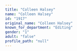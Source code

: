 ```yaml
---
title: "Colleen Halsey"
name: "Colleen Halsey"
id: "1917"
original_name: "Colleen Halsey"
known_for_department: "Editing"
gender: "1"
adult: "false"
profile_path: "null"
---
```

